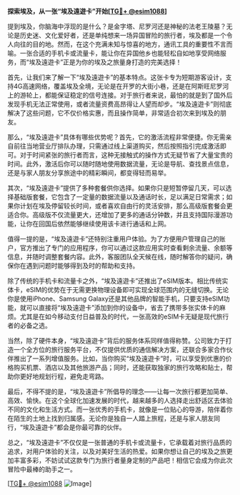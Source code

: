 **探索埃及，从一张“埃及遠遊卡”开始[[TG💪+ @esim1088](https://t.me/s/esim1088)]**

提到埃及，你脑海中浮现的是什么？是金字塔、尼罗河还是神秘的法老王陵墓？无论是历史迷、文化爱好者，还是单纯想来一场异国冒险的旅行者，埃及都是一个令人向往的目的地。然而，在这个充满未知与惊喜的地方，通讯工具的重要性不言而喻。一张合适的手机卡或流量卡，能让你在异国他乡也能轻松自如地享受网络服务，而“埃及遠遊卡”正是为你的埃及之旅量身打造的完美选择！

首先，让我们来了解一下“埃及遠遊卡”的基本特点。这张卡专为短期游客设计，支持4G高速网络，覆盖埃及全境，无论是在开罗的大街小巷，还是在阿斯旺尼罗河上的游轮上，都能保证稳定的信号连接。对于旅行者来说，最怕的就是到了国外后发现手机无法正常使用，或者流量资费高昂得让人望而却步。“埃及遠遊卡”则彻底解决了这些问题，它不仅价格实惠，而且操作简单，非常适合初次来到埃及的朋友。

那么，“埃及遠遊卡”具体有哪些优势呢？首先，它的激活流程非常便捷。你无需亲自前往当地营业厅排队办理，只需通过线上渠道购买，然后按照指引完成激活即可。对于时间紧张的旅行者而言，这种无接触式的操作方式无疑节省了大量宝贵的时间。此外，激活后你可以随时随地使用数据流量，无论是导航、查找景点信息，还是与家人朋友分享旅途中的精彩瞬间，都变得轻而易举。

其次，“埃及遠遊卡”提供了多种套餐供你选择。如果你只是短暂停留几天，可以选择基础版套餐，它包含了一定量的数据流量以及通话时长，足以满足日常需求；如果你计划在埃及停留较长时间，或者喜欢自由行的灵活安排，那么高级版套餐会更适合你。高级版不仅流量更大，还增加了更多的通话分钟数，并且支持国际漫游功能，让你在回国后依然能够继续使用该卡进行通话和上网。

值得一提的是，“埃及遠遊卡”还特别注重用户体验。为了方便用户管理自己的账户，官方推出了专门的应用程序，你可以通过这款应用实时查看剩余流量、余额等信息，并随时调整套餐内容。此外，客服团队全天候在线，随时解答你的疑问，确保你在遇到问题时能够得到及时的帮助和支持。

除了传统的手机卡和流量卡之外，“埃及遠遊卡”还推出了eSIM版本。相比传统实体卡，eSIM的优势在于无需更换物理设备即可实现全球范围内的无缝切换。无论你是使用iPhone、Samsung Galaxy还是其他品牌的智能手机，只要支持eSIM功能，就可以直接将“埃及遠遊卡”添加到你的设备中，省去了携带多张实体卡的麻烦。尤其是在如今移动支付日益普及的时代，一张高效的eSIM卡无疑是现代旅行者的必备之选。

当然，除了硬件本身，“埃及遠遊卡”背后的服务体系同样值得称赞。公司致力于打造一个全方位的旅行服务平台，不仅提供优质的通信解决方案，还联合多家合作伙伴推出了一系列增值服务。比如，当你购买“埃及遠遊卡”时，可以享受到优惠的价格购买机票、酒店以及其他旅游产品；同时，还能获取独家的旅行攻略和贴士，帮助你更好地规划行程，避免走弯路。

最后，不得不提的是，“埃及遠遊卡”所倡导的理念——让每一次旅行都更加简单、高效、愉快。在这个全球化加速发展的时代，越来越多的人选择走出舒适区去体验不同的文化和生活方式。而一张优秀的手机卡，就像是一位贴心的导游，陪伴着你在陌生的土地上找到归属感。无论你是独自一人踏上旅程，还是与家人朋友同行，“埃及遠遊卡”都会是你最可靠的伙伴。

总之，“埃及遠遊卡”不仅仅是一张普通的手机卡或流量卡，它承载着对旅行品质的追求，对用户体验的关注，以及对美好生活的热爱。如果你想让自己的埃及之旅更加丰富多彩，不妨试试这款专门为旅行者量身定制的产品吧！相信它会成为你此次冒险中最棒的助手之一。

[[TG💪+ @esim1088](https://t.me/s/esim1088) ![Image](https://i.postimg.cc/4NQfJmqS/Snipaste-2025-05-13-00-14-12.png)]